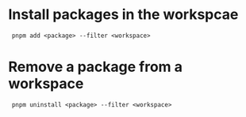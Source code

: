 # Install packages in the workspcae

     pnpm add <package> --filter <workspace>

# Remove a package from a workspace

     pnpm uninstall <package> --filter <workspace>
